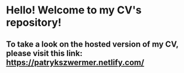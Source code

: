 # Hello! Welcome to my CV's repository!

## To take a look on the hosted version of my CV, please visit this link: https://patrykszwermer.netlify.com/
